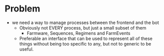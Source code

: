 # Problem
* we need a way to manage processes between the frontend and the bot
  * Obviously not EVERY process, but just a small subset of them
    * Farmware, Sequences, Regimens and FarmEvents
  * Preferable an interface that can be used to represent all of these things
    without being too specific to any, but not to generic to be useful.
  
